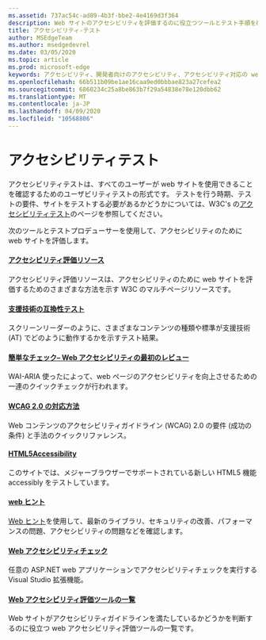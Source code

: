 ```yaml
---
ms.assetid: 737ac54c-ad89-4b3f-bbe2-4e4169d3f364
description: Web サイトのアクセシビリティを評価するのに役立つツールとテスト手順を確認します。
title: アクセシビリティ-テスト
author: MSEdgeTeam
ms.author: msedgedevrel
ms.date: 03/05/2020
ms.topic: article
ms.prod: microsoft-edge
keywords: アクセシビリティ、開発者向けのアクセシビリティ、アクセシビリティ対応の web サイト、edge、web 開発、ARIA、開発者、UIA、UI オートメーション
ms.openlocfilehash: 66b511b09be1ae16caa9ed0bbbae823a27cefea2
ms.sourcegitcommit: 6860234c25a8be863b7f29a54838e78e120dbb62
ms.translationtype: MT
ms.contentlocale: ja-JP
ms.lasthandoff: 04/09/2020
ms.locfileid: "10568806"
---
```

# アクセシビリティテスト
アクセシビリティテストは、すべてのユーザーが web サイトを使用できることを確認するためのユーザビリティテストの形式です。 テストを行う時期、テストの要件、サイトをテストする必要があるかどうかについては、W3C's の[アクセシビリティテスト](https://www.w3.org/wiki/Accessibility_testing)のページを参照してください。

次のツールとテストプロデューサーを使用して、アクセシビリティのために web サイトを評価します。

#### [アクセシビリティ評価リソース](https://www.w3.org/WAI/eval/Overview.html)
アクセシビリティ評価リソースは、アクセシビリティのために web サイトを評価するためのさまざまな方法を示す W3C のマルチページリソースです。

#### [支援技術の互換性テスト](http://www.powermapper.com/tests/)
スクリーンリーダーのように、さまざまなコンテンツの種類や標準が支援技術 (AT) でどのように動作するかを示すテスト結果。

#### [簡単なチェック– Web アクセシビリティの最初のレビュー](https://www.w3.org/WAI/eval/preliminary.html)
WAI-ARIA 使ったによって、web ページのアクセシビリティを向上させるための一連のクイックチェックが行われます。

#### [WCAG 2.0 の対応方法](https://www.w3.org/WAI/WCAG20/quickref/)
Web コンテンツのアクセシビリティガイドライン (WCAG) 2.0 の要件 (成功の条件) と手法のクイックリファレンス。

#### [HTML5Accessibility](https://html5accessibility.com)
このサイトでは、メジャーブラウザーでサポートされている新しい HTML5 機能 accessibly をテストしています。 

#### [web ヒント](https://webhint.io/)
[Web ヒント](https://webhint.io/)を使用して、最新のライブラリ、セキュリティの改善、パフォーマンスの問題、アクセシビリティの問題などを確認します。

#### [Web アクセシビリティチェック](https://visualstudiogallery.msdn.microsoft.com/3aabefab-1681-4fea-8f95-6a62e2f0f1ec)
任意の ASP.NET web アプリケーションでアクセシビリティチェックを実行する Visual Studio 拡張機能。

#### [Web アクセシビリティ評価ツールの一覧](https://www.w3.org/WAI/ER/tools/index.html)
Web サイトがアクセシビリティガイドラインを満たしているかどうかを判断するのに役立つ web アクセシビリティ評価ツールの一覧です。
